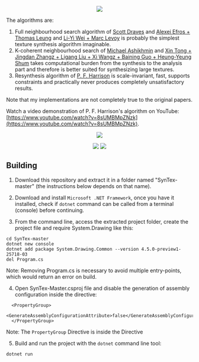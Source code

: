 <p align="center"><img src="http://i.imgur.com/fdb7B52.png"></p>

The algorithms are:

1. Full neighbourhood search algorithm of [Scott Draves](http://draves.org/fuse) and [Alexei Efros + Thomas Leung](https://www.eecs.berkeley.edu/Research/Projects/CS/vision/papers/efros-iccv99.pdf) and [Li-Yi Wei + Marc Levoy](https://graphics.stanford.edu/papers/texture-synthesis-sig00/texture.pdf) is probably the simplest texture synthesis algorithm imaginable.
2. K-coherent neighbourhood search of [Michael Ashikhmin](http://www.cs.princeton.edu/courses/archive/fall10/cos526/papers/ashikhmin01a.pdf) and [Xin Tong + Jingdan Zhangz + Ligang Liu + Xi Wangz + Baining Guo + Heung-Yeung Shum](http://research.microsoft.com/pubs/65191/btfsynthesis.pdf)  takes computational burden from the synthesis to the analysis part and therefore is better suited for synthesizing large textures.
3. Resynthesis algorithm of [P. F. Harrison](http://logarithmic.net/pfh-files/thesis/dissertation.pdf) is  scale-invariant, fast, supports constraints and practically never produces completely unsatisfactory results.

Note that my implementations are not completely true to the original papers.

Watch a video demonstration of P. F. Harrison's algorithm on YouTube: [https://www.youtube.com/watch?v=8sUMBMpZNzk](https://www.youtube.com/watch?v=8sUMBMpZNzk).

<p align="center"><img src="http://i.imgur.com/jO7YzUY.gif"></p>
<p align="center">
	<img src="http://i.imgur.com/E5prVhn.png">
	<img src="http://i.imgur.com/UJnnryW.png">
</p>

<h2>Building</h2>

1. Download this repository and extract it in a folder named "SynTex-master" (the instructions below depends on that name).
2. Download and install `Microsoft .NET Framework`, once you have it installed, check if `dotnet` command can be called from a terminal (console) before continuing.

3. From the command line, access the extracted project folder, create the project file and require System.Drawing like this:

````batch
cd SynTex-master
dotnet new console
dotnet add package System.Drawing.Common --version 4.5.0-preview1-25718-03
del Program.cs
````
Note: Removing Program.cs is necessary to avoid multiple entry-points, which would return an error on build.

4. Open SynTex-Master.csproj file and disable the generation of assembly configuration inside the <PropertyGroup> directive:

````batch
  <PropertyGroup>
	<GenerateAssemblyConfigurationAttribute>false</GenerateAssemblyConfigurationAttribute>
  </PropertyGroup>
````
	
Note: The `PropertyGroup` Directive is inside the <Project Sdk="..."> Directive

5. Build and run the project with the `dotnet` command line tool:
````batch
dotnet run
````
